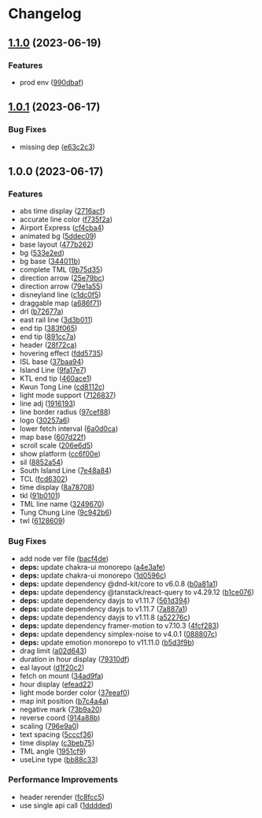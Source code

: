 # Changelog

## [1.1.0](https://github.com/mtr-today/mtr-today-web/compare/v1.0.1...v1.1.0) (2023-06-19)


### Features

* prod env ([990dbaf](https://github.com/mtr-today/mtr-today-web/commit/990dbaf8d07b283e6f9a088d3aa8e665703e530f))

## [1.0.1](https://github.com/mtr-today/mtr-today-web/compare/v1.0.0...v1.0.1) (2023-06-17)


### Bug Fixes

* missing dep ([e63c2c3](https://github.com/mtr-today/mtr-today-web/commit/e63c2c3b9a8171e97153deae6bceaf4280bb59f1))

## 1.0.0 (2023-06-17)


### Features

* abs time display ([2716acf](https://github.com/mtr-today/mtr-today-web/commit/2716acff071cbb3d074b3b979d8e9aaffcc47fd6))
* accurate line color ([f735f2a](https://github.com/mtr-today/mtr-today-web/commit/f735f2a8cffae2aa36320d60399efb976be0622b))
* Airport Express ([cf4cba4](https://github.com/mtr-today/mtr-today-web/commit/cf4cba42bd0686b568e15688818a7f101965cb55))
* animated bg ([5ddec09](https://github.com/mtr-today/mtr-today-web/commit/5ddec09ff1af32a01167f7fab1819b2da16ff782))
* base layout ([477b262](https://github.com/mtr-today/mtr-today-web/commit/477b26254fbf6a925a82336b9ccbde1c150241dc))
* bg ([533e2ed](https://github.com/mtr-today/mtr-today-web/commit/533e2edd4f275529e4c1047f66211ec83eeb8019))
* bg base ([344011b](https://github.com/mtr-today/mtr-today-web/commit/344011b4fed686361fe68e6ccf9f8c5b840c081a))
* complete TML ([9b75d35](https://github.com/mtr-today/mtr-today-web/commit/9b75d350af0b8893ba0987beb8e6b368c5e20d33))
* direction arrow ([25e79bc](https://github.com/mtr-today/mtr-today-web/commit/25e79bc7721da173ad8934b0a7310308547ec7dc))
* direction arrow ([79e1a55](https://github.com/mtr-today/mtr-today-web/commit/79e1a5584a2a2bd96dbc384a81246cee08d8403d))
* disneyland line ([c1dc0f5](https://github.com/mtr-today/mtr-today-web/commit/c1dc0f5830262ffa6d2aec6810f4ad0fb3cdbe4a))
* draggable map ([a686f71](https://github.com/mtr-today/mtr-today-web/commit/a686f719601b0080a4c799ada52538b9c0dd3007))
* drl ([b72677a](https://github.com/mtr-today/mtr-today-web/commit/b72677a7c737bd48eab1ed153a59a3c901a53391))
* east rail line ([3d3b011](https://github.com/mtr-today/mtr-today-web/commit/3d3b011690da9bc2b78c2187d83325b7c6a3c86d))
* end tip ([383f065](https://github.com/mtr-today/mtr-today-web/commit/383f065b8d1b2fb43a2e8c1f1af3b194790271f7))
* end tip ([891cc7a](https://github.com/mtr-today/mtr-today-web/commit/891cc7ac76651da6d3272b27c884df23eb7b7c00))
* header ([28f72ca](https://github.com/mtr-today/mtr-today-web/commit/28f72cad17a0bf000e545bfd00bb4bbe9d2f6ac4))
* hovering effect ([fdd5735](https://github.com/mtr-today/mtr-today-web/commit/fdd57351324c4b8a37b533a1dcc2e83eb3cc11f8))
* ISL base ([37baa94](https://github.com/mtr-today/mtr-today-web/commit/37baa94b5037ed15b11780c37b70b07465f66587))
* Island Line ([9fa17e7](https://github.com/mtr-today/mtr-today-web/commit/9fa17e722d847469976141097f8e7c1bf30c2582))
* KTL end tip ([460ace1](https://github.com/mtr-today/mtr-today-web/commit/460ace1198649cb25cc97b3a44b101108ac4ceed))
* Kwun Tong Line ([cd8112c](https://github.com/mtr-today/mtr-today-web/commit/cd8112c3fa94ac8eca57fe46060273c5af83c552))
* light mode support ([7126837](https://github.com/mtr-today/mtr-today-web/commit/7126837617e5d465e0f710cb60fbee361c2ac39d))
* line adj ([1916193](https://github.com/mtr-today/mtr-today-web/commit/1916193798761dba009d73c3032bfec2838a8e3a))
* line border radius ([97cef88](https://github.com/mtr-today/mtr-today-web/commit/97cef880f990039776925ae19d18999e3b484f15))
* logo ([30257a6](https://github.com/mtr-today/mtr-today-web/commit/30257a698fd87f8980b8135f1dab3634b6999b70))
* lower fetch interval ([6a0d0ca](https://github.com/mtr-today/mtr-today-web/commit/6a0d0ca74189748a6dd61494eec3b5825e521b3a))
* map base ([607d22f](https://github.com/mtr-today/mtr-today-web/commit/607d22f30fbb74bed7d07a2e343b1631713b20eb))
* scroll scale ([206e6d5](https://github.com/mtr-today/mtr-today-web/commit/206e6d51b6f2a8f4ca95e90898e81a96cfa9d95e))
* show platform ([cc6f00e](https://github.com/mtr-today/mtr-today-web/commit/cc6f00e284a27e8ff9ce147149e54f06e2169f50))
* sil ([8852a54](https://github.com/mtr-today/mtr-today-web/commit/8852a54be26b94252c604e46d891db1d36b61b4e))
* South Island Line ([7e48a84](https://github.com/mtr-today/mtr-today-web/commit/7e48a84bdc63b8b8c6996b9d6d59d292657de670))
* TCL ([fcd6302](https://github.com/mtr-today/mtr-today-web/commit/fcd630293f95aba3e71326264555264adbd7e77b))
* time display ([8a78708](https://github.com/mtr-today/mtr-today-web/commit/8a7870873210f63da6388d1be256808c89d4e961))
* tkl ([91b0101](https://github.com/mtr-today/mtr-today-web/commit/91b01010c1e211b0a9360dc5defc0972fdbe4d5d))
* TML line name ([3249670](https://github.com/mtr-today/mtr-today-web/commit/3249670fe46c195c43bc907fcf8ed98e21f4095f))
* Tung Chung Line ([9c942b6](https://github.com/mtr-today/mtr-today-web/commit/9c942b6bb016f384253ad051d274674d5625780b))
* twl ([6128609](https://github.com/mtr-today/mtr-today-web/commit/6128609a3998a13c53b979559b1b660fdc939e74))


### Bug Fixes

* add node ver file ([bacf4de](https://github.com/mtr-today/mtr-today-web/commit/bacf4de7fe72ec0380dc00ea9be7b30686f589e0))
* **deps:** update chakra-ui monorepo ([a4e3afe](https://github.com/mtr-today/mtr-today-web/commit/a4e3afe6749ede6097f43059e9ab74a84833ed83))
* **deps:** update chakra-ui monorepo ([1d0596c](https://github.com/mtr-today/mtr-today-web/commit/1d0596cdae7a328b8cb96649d44a4aa0fff875c3))
* **deps:** update dependency @dnd-kit/core to v6.0.8 ([b0a81a1](https://github.com/mtr-today/mtr-today-web/commit/b0a81a19d960b7f7dd9b36260d1da9894d5fb289))
* **deps:** update dependency @tanstack/react-query to v4.29.12 ([b1ce076](https://github.com/mtr-today/mtr-today-web/commit/b1ce0767e0775ee3f6edc80319c786ce023b3523))
* **deps:** update dependency dayjs to v1.11.7 ([561d394](https://github.com/mtr-today/mtr-today-web/commit/561d394c44e5ddb94fad168dd776e6149a381d71))
* **deps:** update dependency dayjs to v1.11.7 ([7a887a1](https://github.com/mtr-today/mtr-today-web/commit/7a887a11dfa3ecd193028ea71bbe5357b7b4218a))
* **deps:** update dependency dayjs to v1.11.8 ([a52276c](https://github.com/mtr-today/mtr-today-web/commit/a52276c363962706527919ae0137b491ac4b2e9c))
* **deps:** update dependency framer-motion to v7.10.3 ([4fcf283](https://github.com/mtr-today/mtr-today-web/commit/4fcf2835aa6d9094eb43346279828af3fba13ad8))
* **deps:** update dependency simplex-noise to v4.0.1 ([088807c](https://github.com/mtr-today/mtr-today-web/commit/088807c1da302c0b0dbcf070a612e3aa52774da3))
* **deps:** update emotion monorepo to v11.11.0 ([b5d3f9b](https://github.com/mtr-today/mtr-today-web/commit/b5d3f9b85168891658e19a291770ad3ebdcd2ea9))
* drag limit ([a02d643](https://github.com/mtr-today/mtr-today-web/commit/a02d643aa7133a095e9df55fe1be092481e05e1d))
* duration in hour display ([79310df](https://github.com/mtr-today/mtr-today-web/commit/79310df38ba7235336cbd56679807669ac113fef))
* eal layout ([d1f20c2](https://github.com/mtr-today/mtr-today-web/commit/d1f20c2b668936e88d8246fcafd78881be9829c5))
* fetch on mount ([34ad9fa](https://github.com/mtr-today/mtr-today-web/commit/34ad9fa4097c985aa32d6ab151b3320c6836c709))
* hour display ([efead22](https://github.com/mtr-today/mtr-today-web/commit/efead2293840b182faae4fb9d26dae02fd9279b8))
* light mode border color ([37eeaf0](https://github.com/mtr-today/mtr-today-web/commit/37eeaf0db2b33e502cea3fb9924b850618a06ca2))
* map init position ([b7c4a4a](https://github.com/mtr-today/mtr-today-web/commit/b7c4a4a71846bb2e9cf407cd4abc88ade3551955))
* negative mark ([73b9a20](https://github.com/mtr-today/mtr-today-web/commit/73b9a20930e9a131db2bb02cc8cb8f7bb1200c3e))
* reverse coord ([914a88b](https://github.com/mtr-today/mtr-today-web/commit/914a88b599caea468f5d7b5fcb34ba3eaefd17d0))
* scaling ([796e9a0](https://github.com/mtr-today/mtr-today-web/commit/796e9a058ff46d20c9920b77ee6ffdcce8c5465f))
* text spacing ([5cccf36](https://github.com/mtr-today/mtr-today-web/commit/5cccf36f0e7f06961461a5d2ab0b72eae2c45de4))
* time display ([c3beb75](https://github.com/mtr-today/mtr-today-web/commit/c3beb75dc7a4375bab1246ff9cee12d8e6ffe4c0))
* TML angle ([1951cf9](https://github.com/mtr-today/mtr-today-web/commit/1951cf9b5f9bb1fd4200278930d0908525fa0468))
* useLine type ([bb88c33](https://github.com/mtr-today/mtr-today-web/commit/bb88c3396eb729e0ef27d0ca83e5d42e46cc20e2))


### Performance Improvements

* header rerender ([fc8fcc5](https://github.com/mtr-today/mtr-today-web/commit/fc8fcc5282b0bc0edfd6ec47b60e6fc2fe2fcada))
* use single api call ([1dddded](https://github.com/mtr-today/mtr-today-web/commit/1dddded66bca86d55f16f34c79164a021624d07c))
